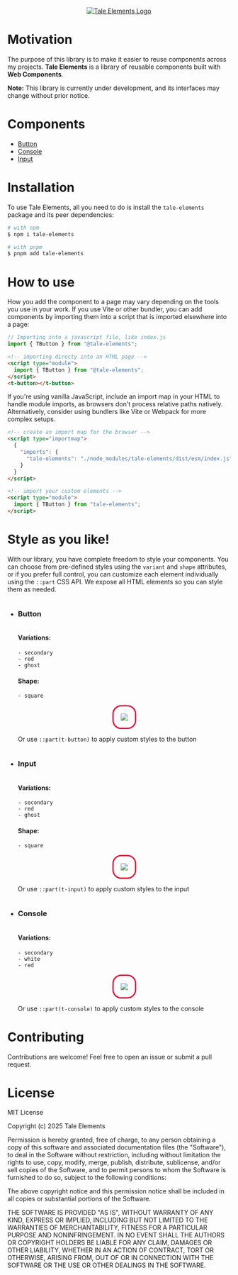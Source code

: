 <p align="center">
  <a href="">
    <img src="https://i.imgur.com/Ht89GCq.png" alt="Tale Elements Logo">
  </a>
</p>

# Motivation

The purpose of this library is to make it easier to reuse components across my projects. **Tale Elements** is a library of reusable components built with **Web Components**.

**Note:** This library is currently under development, and its interfaces may change without prior notice.

# Components

<ul>
  <li>
    <a href="#button">Button</a>
  </li>

  <li>
    <a href="#console">Console</a>
  </li>

  <li>
    <a href="#input">Input</a>
  </li>
</ul>

# Installation

To use Tale Elements, all you need to do is install the
`tale-elements` package and its peer dependencies:

```sh
# with npm
$ npm i tale-elements

# with pnpm
$ pnpm add tale-elements
```

# How to use

How you add the component to a page may vary depending on the tools you use in your work. If you use Vite or other bundler, you can add components by importing them into a script that is imported elsewhere into a page:

```js
// Importing into a javascript file, like index.js
import { TButton } from "@tale-elements";
```

```html
<!-- importing directy into an HTML page -->
<script type="module">
  import { TButton } from "@tale-elements";
</script>
<t-button></t-button>
```

If you're using vanilla JavaScript, include an import map in your HTML to handle module imports, as browsers don't process relative paths natively. Alternatively, consider using bundlers like Vite or Webpack for more complex setups.

```html
<!-- create an import map for the browser -->
<script type="importmap">
  {
    "imports": {
      "tale-elements": "./node_modules/tale-elements/dist/esm/index.js"
    }
  }
</script>

<!-- import your custom elements -->
<script type="module">
  import { TButton } from "tale-elements";
</script>
```

# Style as you like!

With our library, you have complete freedom to style your components. You can choose from pre-defined styles using the `variant` and `shape` attributes, or if you prefer full control, you can customize each element individually using the `::part` CSS API. We expose all HTML elements so you can style them as needed.

<ul>
  <li id="button">

  <h3 style="display: inline-block; margin-block-end: 1rem;">Button</h3>

#### Variations:

    - secondary
    - red
    - ghost

#### Shape:

    - square

  <p align="center">
  <img src="https://i.imgur.com/OKUpxdk.gif" style="padding: 1rem; border: 3px solid crimson; border-radius: 20px;">
  </p>

Or use `::part(t-button)` to apply custom styles to the button

</li>

<li id="input">
  <h3 style="display: inline-block; margin-block-end: 1rem;">Input</h3>

#### Variations:

    - secondary
    - red
    - ghost

#### Shape:

    - square

  <p align="center">
    <img src="https://i.imgur.com/NMPEWgq.gif" style="padding: 1rem; border: 3px solid crimson; border-radius: 20px;">
  </p>

Or use `::part(t-input)` to apply custom styles to the input

</li>

<li id="console">
  <h3 style="display: inline-block; margin-block-end: 1rem;">Console</h3>

#### Variations:

    - secondary
    - white
    - red

  <p align="center">
    <img src="https://i.imgur.com/4lK06Jw.gif" style="padding: 1rem; border: 3px solid crimson; border-radius: 20px;">
  </p>

Or use `::part(t-console)` to apply custom styles to the console

</li>
</ul>

# Contributing

Contributions are welcome! Feel free to open an issue or submit a pull request.

# License

MIT License

Copyright (c) 2025 Tale Elements

Permission is hereby granted, free of charge, to any person obtaining a copy
of this software and associated documentation files (the "Software"), to deal
in the Software without restriction, including without limitation the rights
to use, copy, modify, merge, publish, distribute, sublicense, and/or sell
copies of the Software, and to permit persons to whom the Software is
furnished to do so, subject to the following conditions:

The above copyright notice and this permission notice shall be included in all
copies or substantial portions of the Software.

THE SOFTWARE IS PROVIDED "AS IS", WITHOUT WARRANTY OF ANY KIND, EXPRESS OR
IMPLIED, INCLUDING BUT NOT LIMITED TO THE WARRANTIES OF MERCHANTABILITY,
FITNESS FOR A PARTICULAR PURPOSE AND NONINFRINGEMENT. IN NO EVENT SHALL THE
AUTHORS OR COPYRIGHT HOLDERS BE LIABLE FOR ANY CLAIM, DAMAGES OR OTHER
LIABILITY, WHETHER IN AN ACTION OF CONTRACT, TORT OR OTHERWISE, ARISING FROM,
OUT OF OR IN CONNECTION WITH THE SOFTWARE OR THE USE OR OTHER DEALINGS IN
THE SOFTWARE.
